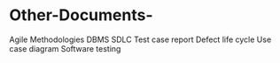 # Other-Documents-
Agile Methodologies
DBMS
SDLC
Test case report
Defect life cycle
Use case diagram
Software testing
